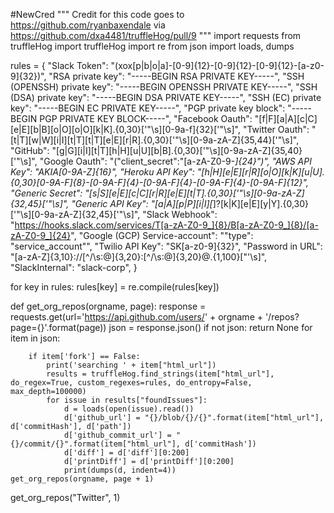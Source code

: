 #NewCred
"""
Credit for this code goes to https://github.com/ryanbaxendale 
via https://github.com/dxa4481/truffleHog/pull/9
"""
import requests
from truffleHog import truffleHog
import re
from json import loads, dumps

rules = {
    "Slack Token": "(xox[p|b|o|a]-[0-9]{12}-[0-9]{12}-[0-9]{12}-[a-z0-9]{32})",
    "RSA private key": "-----BEGIN RSA PRIVATE KEY-----",
    "SSH (OPENSSH) private key": "-----BEGIN OPENSSH PRIVATE KEY-----",
    "SSH (DSA) private key": "-----BEGIN DSA PRIVATE KEY-----",
    "SSH (EC) private key": "-----BEGIN EC PRIVATE KEY-----",
    "PGP private key block": "-----BEGIN PGP PRIVATE KEY BLOCK-----",
    "Facebook Oauth": "[f|F][a|A][c|C][e|E][b|B][o|O][o|O][k|K].{0,30}['\"\\s][0-9a-f]{32}['\"\\s]",
    "Twitter Oauth": "[t|T][w|W][i|I][t|T][t|T][e|E][r|R].{0,30}['\"\\s][0-9a-zA-Z]{35,44}['\"\\s]",
    "GitHub": "[g|G][i|I][t|T][h|H][u|U][b|B].{0,30}['\"\\s][0-9a-zA-Z]{35,40}['\"\\s]",
    "Google Oauth": "(\"client_secret\":\"[a-zA-Z0-9-_]{24}\")",
    "AWS API Key": "AKIA[0-9A-Z]{16}",
    "Heroku API Key": "[h|H][e|E][r|R][o|O][k|K][u|U].{0,30}[0-9A-F]{8}-[0-9A-F]{4}-[0-9A-F]{4}-[0-9A-F]{4}-[0-9A-F]{12}",
    "Generic Secret": "[s|S][e|E][c|C][r|R][e|E][t|T].{0,30}['\"\\s][0-9a-zA-Z]{32,45}['\"\\s]",
    "Generic API Key": "[a|A][p|P][i|I][_]?[k|K][e|E][y|Y].{0,30}['\"\\s][0-9a-zA-Z]{32,45}['\"\\s]",
    "Slack Webhook": "https://hooks.slack.com/services/T[a-zA-Z0-9_]{8}/B[a-zA-Z0-9_]{8}/[a-zA-Z0-9_]{24}",
    "Google (GCP) Service-account": "\"type\": \"service_account\"",
    "Twilio API Key": "SK[a-z0-9]{32}",
    "Password in URL": "[a-zA-Z]{3,10}://[^/\\s:@]{3,20}:[^/\\s:@]{3,20}@.{1,100}[\"'\\s]",
    "SlackInternal": "slack-corp",
}

for key in rules:
    rules[key] = re.compile(rules[key])

def get_org_repos(orgname, page):
    response = requests.get(url='https://api.github.com/users/' + orgname + '/repos?page={}'.format(page))
    json = response.json()
    if not json:
        return None
    for item in json:

        if item['fork'] == False:
            print('searching ' + item["html_url"])
            results = truffleHog.find_strings(item["html_url"], do_regex=True, custom_regexes=rules, do_entropy=False, max_depth=100000)
            for issue in results["foundIssues"]:
                d = loads(open(issue).read())
                d['github_url'] = "{}/blob/{}/{}".format(item["html_url"], d['commitHash'], d['path'])
                d['github_commit_url'] = "{}/commit/{}".format(item["html_url"], d['commitHash'])
                d['diff'] = d['diff'][0:200]
                d['printDiff'] = d['printDiff'][0:200]
                print(dumps(d, indent=4))
    get_org_repos(orgname, page + 1)
get_org_repos("Twitter", 1)
